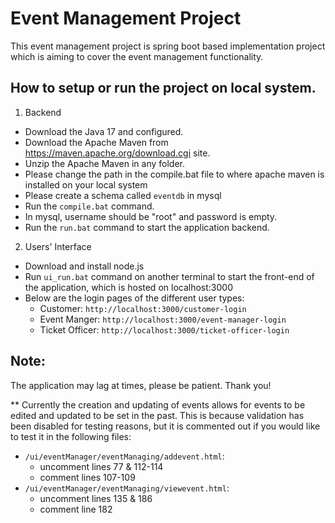 # Event Management Project

This event management project is spring boot based implementation project which is aiming to cover the event management functionality.

## How to setup or run the project on local system.
1. Backend
- Download the Java 17 and configured.
- Download the Apache Maven from https://maven.apache.org/download.cgi site.
- Unzip the Apache Maven in any folder.
- Please change the path in the compile.bat file to where apache maven is installed on your local system
- Please create a schema called `eventdb` in mysql
- Run the `compile.bat` command.
- In mysql, username should be "root" and password is empty.
- Run the `run.bat` command to start the application backend.

2. Users' Interface
- Download and install node.js
- Run `ui_run.bat` command on another terminal to start the front-end of the application, which is hosted on localhost:3000
- Below are the login pages of the different user types:
    + Customer: `http://localhost:3000/customer-login`
    + Event Manger: `http://localhost:3000/event-manager-login`
    + Ticket Officer: `http://localhost:3000/ticket-officer-login`


## Note:
The application may lag at times, please be patient. Thank you!



** Currently the creation and updating of events allows for events to be edited and updated to be set in the past. This is because validation has been disabled for testing reasons, but it is commented out if you would like to test it in the following files:
- `/ui/eventManager/eventManaging/addevent.html`: 
    + uncomment lines 77 & 112-114
    + comment lines 107-109
- `/ui/eventManager/eventManaging/viewevent.html`: 
    + uncomment lines 135 & 186
    + comment line 182






